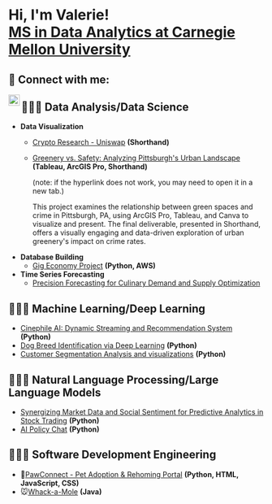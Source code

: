 <h1>Hi, I'm Valerie! <br/><a href="https://www.linkedin.com/in/jiayu-yuan/">MS in Data Analytics at Carnegie Mellon University</a>

<h2> 🤳 Connect with me:</h2>

[<img align="left" alt="JoshMadakor | LinkedIn" width="22px" src="https://cdn.jsdelivr.net/npm/simple-icons@v3/icons/linkedin.svg" />][linkedin]

[linkedin]: https://www.linkedin.com/in/jiayu-yuan/


<h2>👩🏻‍💻 Data Analysis/Data Science </h2>

- <b>Data Visualization</b>
  - [Crypto Research - Uniswap](https://valerieyuan-case-study-uniswap.shorthandstories.com/crypto-research-uniswap/) **(Shorthand)**
    
  - [Greenery vs. Safety: Analyzing Pittsburgh's Urban Landscape](https://preview.shorthand.com/Dd96hojCGLq1rWr6#group-section-Overview-0CBwLOfhK4) **(Tableau, ArcGIS Pro, Shorthand)**
    
    (note: if the hyperlink does not work, you may need to open it in a new tab.)
    
    This project examines the relationship between green spaces and crime in Pittsburgh, PA, using ArcGIS Pro, Tableau, and Canva to visualize and present. The final deliverable, presented in Shorthand, offers a visually engaging and data-driven exploration of urban greenery's impact on crime rates.
- <b>Database Building</b>
  - [Gig Economy Project](https://github.com/VaLeRiEe37/Gig-Economy-Project/blob/main/Database_InitialCreation) **(Python, AWS)**
- <b>Time Series Forecasting</b>
  - [Precision Forecasting for Culinary Demand and Supply Optimization](https://github.com/VaLeRiEe37/Precision-Forecasting-for-Culinary-Demand-and-Supply-Optimization)

<h2>👩🏻‍💻 Machine Learning/Deep Learning </h2>

  - [Cinephile AI: Dynamic Streaming and Recommendation System](https://github.com/VaLeRiEe37/Movie-Recommender-System/blob/main/README.md) **(Python)**
  - [Dog Breed Identification via Deep Learning](https://github.com/VaLeRiEe37/Dog-Breed-Identification-via-Deep-Learning) **(Python)**
  - [Customer Segmentation Analysis and visualizations](https://github.com/VaLeRiEe37/Customer-Segmentation-Analysis-and-visualizations/blob/main/customer-segmentation-hypothesis-testing-kmeans.ipynb) **(Python)**

<h2>👩🏻‍💻 Natural Language Processing/Large Language Models </h2>

  - [Synergizing Market Data and Social Sentiment for Predictive Analytics in Stock Trading](https://github.com/VaLeRiEe37/NLXLLM-portfolio/blob/main/individual_assignment/Report.pdf) **(Python)**
  - [AI Policy Chat](https://github.com/VaLeRiEe37/AIPolicyChatbot/blob/main/num_epoches%2Bpriming.ipynb) **(Python)**

<h2>👩🏻‍💻 Software Development Engineering </h2>

  - 🐶[PawConnect - Pet Adoption & Rehoming Portal](https://github.com/VaLeRiEe37/SDE/tree/main/PawConnect) **(Python, HTML, JavaScript, CSS)**
  - 🐭[Whack-a-Mole](https://github.com/VaLeRiEe37/SDE/blob/main/Game.java) **(Java)**
